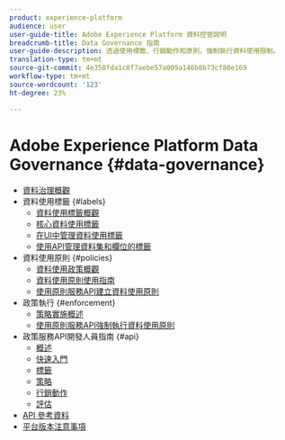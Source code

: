 ```yaml
---
product: experience-platform
audience: user
user-guide-title: Adobe Experience Platform 資料控管說明
breadcrumb-title: Data Governance 指南
user-guide-description: 透過使用標籤、行銷動作和原則，強制執行資料使用限制。
translation-type: tm+mt
source-git-commit: 4e358fda1c8f7aebe57a009a146b8b73cf88e169
workflow-type: tm+mt
source-wordcount: '123'
ht-degree: 23%

---
```



# Adobe Experience Platform Data Governance {#data-governance}

* [資料治理概觀](home.md)
* 資料使用標籤 {#labels}
   * [資料使用標籤概觀](labels/overview.md)
   * [核心資料使用標籤](labels/reference.md)
   * [在UI中管理資料使用標籤](labels/user-guide.md)
   * [使用API管理資料集和欄位的標籤](labels/dataset-api.md)
* 資料使用原則 {#policies}
   * [資料使用政策概觀](policies/overview.md)
   * [資料使用原則使用指南](policies/user-guide.md)
   * [使用原則服務API建立資料使用原則](policies/create.md)
* 政策執行 {#enforcement}
   * [策略實施概述](enforcement/overview.md)
   * [使用原則服務API強制執行資料使用原則](enforcement/api-enforcement.md)
* 政策服務API開發人員指南 {#api}
   * [概述](api/overview.md)
   * [快速入門](api/getting-started.md)
   * [標籤](api/labels.md)
   * [策略](api/policies.md)
   * [行銷動作](api/marketing-actions.md)
   * [評估](api/evaluation.md)
* [API 參考資料](https://www.adobe.io/apis/experienceplatform/home/api-reference.html#!acpdr/swagger-specs/dule-policy-service.yaml)
* [平台版本注意事項](https://www.adobe.com/go/platform-release-notes-en)